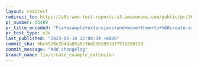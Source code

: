 ```yaml
---
layout: redirect
redirect_to: https://a8c-woo-test-reports.s3.amazonaws.com/public/pr/36489/e2e/index.html
pr_number: 36489
pr_title_encoded: "Fix+example+extensions+and+move+them+to+%60create-extension%60+script"
pr_test_type: e2e
last_published: "2023-01-18 12:08:34 +0000"
commit_sha: 5bc6520e7b43a85a5c3bd2362891d775f289672d
commit_message: "Add changelog"
branch_name: fix/create_example_extension
---
```


